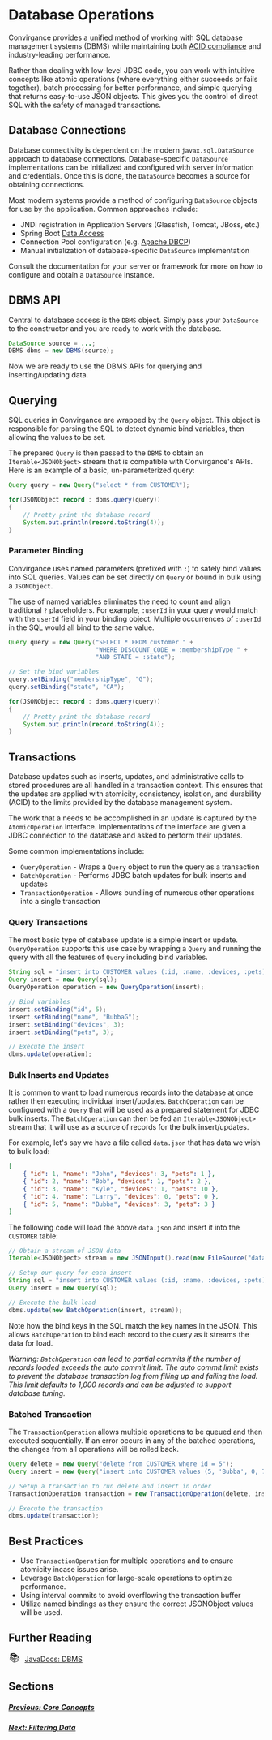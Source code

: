 # Database Operations

Convirgance provides a unified method of working with SQL database management
systems (DBMS) while maintaining both [ACID compliance](https://en.wikipedia.org/wiki/ACID)
and industry-leading performance.

Rather than dealing with low-level JDBC code, you can work with intuitive
concepts like atomic operations (where everything either succeeds or fails together),
batch processing for better performance, and simple querying that returns
easy-to-use JSON objects. This gives you the control of direct SQL with
the safety of managed transactions.

## Database Connections

Database connectivity is dependent on the modern `javax.sql.DataSource` approach
to database connections. Database-specific `DataSource` implementations can be
initialized and configured with server information and credentials. Once this is
done, the `DataSource` becomes a source for obtaining connections.

Most modern systems provide a method of configuring `DataSource` objects for use
by the application. Common approaches include:

- JNDI registration in Application Servers (Glassfish, Tomcat, JBoss, etc.)
- Spring Boot [Data Access](https://docs.spring.io/spring-boot/how-to/data-access.html)
- Connection Pool configuration (e.g. [Apache DBCP](https://commons.apache.org/proper/commons-dbcp/))
- Manual initialization of database-specific `DataSource` implementation

Consult the documentation for your server or framework for more on how
to configure and obtain a `DataSource` instance.

## DBMS API

Central to database access is the `DBMS` object. Simply pass your `DataSource`
to the constructor and you are ready to work with the database.

```java
DataSource source = ...;
DBMS dbms = new DBMS(source);
```

Now we are ready to use the DBMS APIs for querying and inserting/updating data.

## Querying

SQL queries in Convirgance are wrapped by the `Query` object. This object is
responsible for parsing the SQL to detect dynamic bind variables, then allowing
the values to be set.

<!-- TODO The wording here seems odd, maybe 'allowing values to be bound later on'  -->

The prepared `Query` is then passed to the `DBMS` to obtain an `Iterable<JSONObject>`
stream that is compatible with Convirgance's APIs. Here is an example of a
basic, un-parameterized query:

```java
Query query = new Query("select * from CUSTOMER");

for(JSONObject record : dbms.query(query))
{
    // Pretty print the database record
    System.out.println(record.toString(4));
}
```

### Parameter Binding

Convirgance uses named parameters (prefixed with `:`) to
safely bind values into SQL queries. Values can be set directly on `Query` or
bound in bulk using a `JSONObject`.

The use of named variables eliminates the need to count and align traditional
`?` placeholders. For example, `:userId` in your query would match with the
`userId` field in your binding object. Multiple occurrences of `:userId` in the
SQL would all bind to the same value.

```java
Query query = new Query("SELECT * FROM customer " +
                        "WHERE DISCOUNT_CODE = :membershipType " +
                        "AND STATE = :state");

// Set the bind variables
query.setBinding("membershipType", "G");
query.setBinding("state", "CA");

for(JSONObject record : dbms.query(query))
{
    // Pretty print the database record
    System.out.println(record.toString(4));
}
```

## Transactions

Database updates such as inserts, updates, and administrative calls to stored
procedures are all handled in a transaction context. This ensures that the
updates are applied with atomicity, consistency, isolation, and durability (ACID)
to the limits provided by the database management system.

The work that a needs to be accomplished in an update is captured by the
`AtomicOperation` interface. Implementations of the interface are given a
JDBC connection to the database and asked to perform their updates.

Some common implementations include:

- `QueryOperation` - Wraps a `Query` object to run the query as a transaction
- `BatchOperation` - Performs JDBC batch updates for bulk inserts and updates
- `TransactionOperation` - Allows bundling of numerous other operations into a single transaction

### Query Transactions

The most basic type of database update is a simple insert or update.
`QueryOperation` supports this use case by wrapping a `Query` and running
the query with all the features of `Query` including bind variables.

```java
String sql = "insert into CUSTOMER values (:id, :name, :devices, :pets)";
Query insert = new Query(sql);
QueryOperation operation = new QueryOperation(insert);

// Bind variables
insert.setBinding("id", 5);
insert.setBinding("name", "BubbaG");
insert.setBinding("devices", 3);
insert.setBinding("pets", 3);

// Execute the insert
dbms.update(operation);
```

### Bulk Inserts and Updates

It is common to want to load numerous records into the database at once rather
then executing individual insert/updates. `BatchOperation` can be configured
with a `Query` that will be used as a prepared statement for JDBC bulk inserts.
The `BatchOperation` can then be fed an `Iterable<JSONObject>` stream that it
will use as a source of records for the bulk insert/updates.

For example, let's say we have a file called `data.json` that has data we wish to bulk load:

```json
[
	{ "id": 1, "name": "John", "devices": 3, "pets": 1 },
	{ "id": 2, "name": "Bob", "devices": 1, "pets": 2 },
	{ "id": 3, "name": "Kyle", "devices": 1, "pets": 10 },
	{ "id": 4, "name": "Larry", "devices": 0, "pets": 0 },
	{ "id": 5, "name": "Bubba", "devices": 3, "pets": 3 }
]
```

The following code will load the above `data.json` and insert it into the `CUSTOMER` table:

```java
// Obtain a stream of JSON data
Iterable<JSONObject> stream = new JSONInput().read(new FileSource("data.json"));

// Setup our query for each insert
String sql = "insert into CUSTOMER values (:id, :name, :devices, :pets)";
Query insert = new Query(sql);

// Execute the bulk load
dbms.update(new BatchOperation(insert, stream));

```

Note how the bind keys in the SQL match the key names in the JSON. This
allows `BatchOperation` to bind each record to the query as it streams the
data for load.

_Warning: `BatchOperation` can lead to partial commits if the number of records
loaded exceeds the auto commit limit. The auto commit limit exists to
prevent the database transaction log from filling up and failing the load. This
limit defaults to 1,000 records and can be adjusted to support database tuning._

### Batched Transaction

The `TransactionOperation` allows multiple operations to be queued and then
executed sequentially. If an error occurs in any of the batched operations,
the changes from all operations will be rolled back.

```java
Query delete = new Query("delete from CUSTOMER where id = 5");
Query insert = new Query("insert into CUSTOMER values (5, 'Bubba', 0, 7)");

// Setup a transaction to run delete and insert in order
TransactionOperation transaction = new TransactionOperation(delete, insert);

// Execute the transaction
dbms.update(transaction);
```

## Best Practices

- Use `TransactionOperation` for multiple operations and to ensure atomicity incase issues arise.
- Leverage `BatchOperation` for large-scale operations to optimize performance.
- Using interval commits to avoid overflowing the transaction buffer
- Utilize named bindings as they ensure the correct JSONObject values will be used.

## Further Reading

<div style="display: flex; align-items: center; gap: 8px; margin-bottom: 16px">
  <span style="display: flex; align-items: center; justify-content: center;font-size:20px; width: 24px; height: 24px">📚</span>
  <a href="https://docs.invirgance.com/javadocs/convirgance/latest/com/invirgance/convirgance/dbms/package-summary.html">JavaDocs: DBMS</a>
</div>

## Sections

##### [Previous: Core Concepts](./concepts?id=core-concepts)

##### [Next: Filtering Data](./filtering-data?id=filters)
